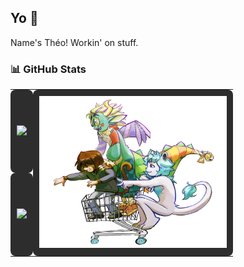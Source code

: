 ## Yo 👋  
Name's Théo! Workin' on stuff.  

### 📊 GitHub Stats  

<table>
  <tr>
    <td style="background-color: #2d2d2d; padding: 10px; border-radius: 8px;">
      <img src="https://github-readme-stats.vercel.app/api?username=Theoslyy&show_icons=true&theme=radical&count_private=true&include_all_commits=true&hide_title=true" width="400" />
    </td>
    <td rowspan="2" style="background-color: #2d2d2d; padding: 10px; border-radius: 8px;">
      <img src="https://raw.githubusercontent.com/Theoslyy/Theoslyy/refs/heads/main/66539665_tpsjpcMe0nPWpqy.png" width="300" />
    </td>
  </tr>
  <tr>
    <td style="background-color: #2d2d2d; padding: 10px; border-radius: 8px;">
      <img src="https://github-readme-stats.vercel.app/api/top-langs/?username=Theoslyy&layout=compact&theme=radical&hide_title=true" width="400" />
    </td>
  </tr>
</table>
